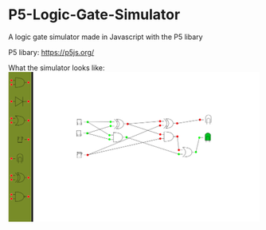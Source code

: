 # P5-Logic-Gate-Simulator
A logic gate simulator made in Javascript with the P5 libary

P5 libary: https://p5js.org/

What the simulator looks like:
![alt text](https://github.com/Nickoetje/P5-Logic-Gate-Simulator/blob/master/images/example.png?raw=true)